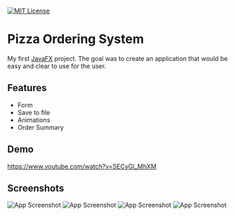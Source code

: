 

[![MIT License](https://img.shields.io/badge/License-MIT-green.svg)](https://choosealicense.com/licenses/mit/)



# Pizza Ordering System

My first [JavaFX](https://openjfx.io/) project. The goal was to create an application that would be easy and clear to use for the user.


## Features

- Form
- Save to file
- Animations
- Order Summary


## Demo

https://www.youtube.com/watch?v=SECyGI_MhXM


## Screenshots

![App Screenshot](https://i.imgur.com/jRUMNzO.png)
![App Screenshot](https://i.imgur.com/tWO1Oty.png)
![App Screenshot](https://i.imgur.com/TqPrjoJ.png)
![App Screenshot](https://i.imgur.com/aA174Wy.png)

